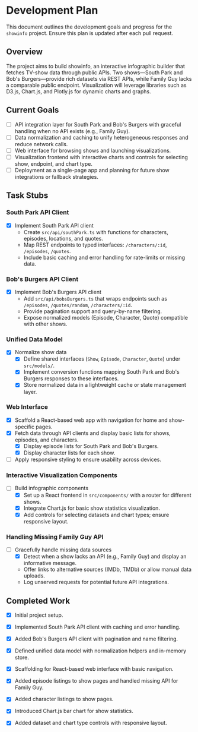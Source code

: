 # Development Plan

This document outlines the development goals and progress for the `showinfo` project. Ensure this plan is updated after each pull request.

## Overview
The project aims to build showinfo, an interactive infographic builder that fetches TV-show data through public APIs. Two shows—South Park and Bob's Burgers—provide rich datasets via REST APIs, while Family Guy lacks a comparable public endpoint. Visualization will leverage libraries such as D3.js, Chart.js, and Plotly.js for dynamic charts and graphs.

## Current Goals
- [ ] API integration layer for South Park and Bob's Burgers with graceful handling when no API exists (e.g., Family Guy).
- [ ] Data normalization and caching to unify heterogeneous responses and reduce network calls.
- [ ] Web interface for browsing shows and launching visualizations.
- [ ] Visualization frontend with interactive charts and controls for selecting show, endpoint, and chart type.
- [ ] Deployment as a single-page app and planning for future show integrations or fallback strategies.

## Task Stubs

### South Park API Client
- [x] Implement South Park API client
  - Create `src/api/southPark.ts` with functions for characters, episodes, locations, and quotes.
  - Map REST endpoints to typed interfaces: `/characters/:id`, `/episodes`, `/quotes`.
  - Include basic caching and error handling for rate-limits or missing data.

### Bob's Burgers API Client
- [x] Implement Bob's Burgers API client
  - Add `src/api/bobsBurgers.ts` that wraps endpoints such as `/episodes`, `/quotes/random`, `/characters/:id`.
  - Provide pagination support and query-by-name filtering.
  - Expose normalized models (Episode, Character, Quote) compatible with other shows.

### Unified Data Model
- [x] Normalize show data
  - [x] Define shared interfaces (`Show`, `Episode`, `Character`, `Quote`) under `src/models/`.
  - [x] Implement conversion functions mapping South Park and Bob's Burgers responses to these interfaces.
  - [x] Store normalized data in a lightweight cache or state management layer.

### Web Interface
- [x] Scaffold a React-based web app with navigation for home and show-specific pages.
- [x] Fetch data through API clients and display basic lists for shows, episodes, and characters.
  - [x] Display episode lists for South Park and Bob's Burgers.
  - [x] Display character lists for each show.
- [ ] Apply responsive styling to ensure usability across devices.

### Interactive Visualization Components
- [ ] Build infographic components
  - [x] Set up a React frontend in `src/components/` with a router for different shows.
  - [x] Integrate Chart.js for basic show statistics visualization.
  - [x] Add controls for selecting datasets and chart types; ensure responsive layout.

### Handling Missing Family Guy API
- [ ] Gracefully handle missing data sources
  - [x] Detect when a show lacks an API (e.g., Family Guy) and display an informative message.
  - Offer links to alternative sources (IMDb, TMDb) or allow manual data uploads.
  - Log unserved requests for potential future API integrations.

## Completed Work
- [x] Initial project setup.
- [x] Implemented South Park API client with caching and error handling.
- [x] Added Bob's Burgers API client with pagination and name filtering.
- [x] Defined unified data model with normalization helpers and in-memory store.
- [x] Scaffolding for React-based web interface with basic navigation.
- [x] Added episode listings to show pages and handled missing API for Family Guy.
- [x] Added character listings to show pages.
- [x] Introduced Chart.js bar chart for show statistics.
- [x] Added dataset and chart type controls with responsive layout.



